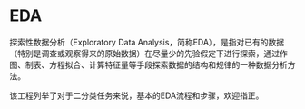 # EDA
探索性数据分析（Exploratory Data Analysis，简称EDA），是指对已有的数据（特别是调查或观察得来的原始数据）在尽量少的先验假定下进行探索，通过作图、制表、方程拟合、计算特征量等手段探索数据的结构和规律的一种数据分析方法。

该工程列举了对于二分类任务来说，基本的EDA流程和步骤，欢迎指正。
